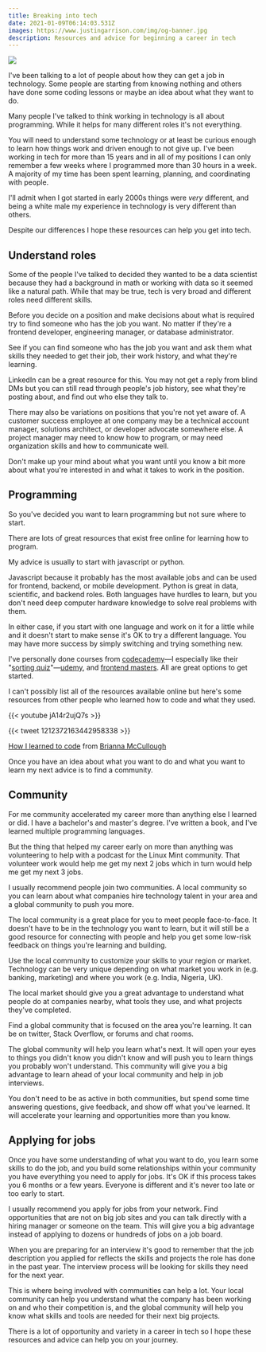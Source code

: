 ```yaml
---
title: Breaking into tech
date: 2021-01-09T06:14:03.531Z
images: https://www.justingarrison.com/img/og-banner.jpg
description: Resources and advice for beginning a career in tech
---
```

![](/img/breaking-into-tech.jpg)

I've been talking to a lot of people about how they can get a job in technology.
Some people are starting from knowing nothing and others have done some coding lessons or maybe an idea about what they want to do.

Many people I've talked to think working in technology is all about programming.
While it helps for many different roles it's not everything.

You will need to understand some technology or at least be curious enough to learn how things work and driven enough to not give up.
I've been working in tech for more than 15 years and in all of my positions I can only remember a few weeks where I programmed more than 30 hours in a week.
A majority of my time has been spent learning, planning, and coordinating with people.

I'll admit when I got started in early 2000s things were *very* different, and being a white male my experience in technology is very different than others.

Despite our differences I hope these resources can help you get into tech.

## Understand roles

Some of the people I've talked to decided they wanted to be a data scientist because they had a background in math or working with data so it seemed like a natural path.
While that may be true, tech is very broad and different roles need different skills.

Before you decide on a position and make decisions about what is required try to find someone who has the job you want.
No matter if they're a frontend developer, engineering manager, or database administrator.

See if you can find someone who has the job you want and ask them what skills they needed to get their job, their work history, and what they're learning.

LinkedIn can be a great resource for this.
You may not get a reply from blind DMs but you can still read through people's job history, see what they're posting about, and find out who else they talk to.

There may also be variations on positions that you're not yet aware of.
A customer success employee at one company may be a technical account manager, solutions architect, or developer advocate somewhere else.
A project manager may need to know how to program, or may need organization skills and how to communicate well. 

Don't make up your mind about what you want until you know a bit more about what you're interested in and what it takes to work in the position.

## Programming

So you've decided you want to learn programming but not sure where to start.

There are lots of great resources that exist free online for learning how to program.

My advice is usually to start with javascript or python.

Javascript because it probably has the most available jobs and can be used for frontend, backend, or mobile development.
Python is great in data, scientific, and backend roles.
Both languages have hurdles to learn, but you don't need deep computer hardware knowledge to solve real problems with them.

In either case, if you start with one language and work on it for a little while and it doesn't start to make sense it's OK to try a different language.
You may have more success by simply switching and trying something new.

I've personally done courses from [codecademy](https://www.codecademy.com/)—I especially like their "[sorting quiz](https://www.codecademy.com/explore/sorting-quiz)"—[udemy](https://www.udemy.com/), and [frontend masters](https://frontendmasters.com/).
All are great options to get started.

I can't possibly list all of the resources available online but here's some resources from other people who learned how to code and what they used.

{{< youtube jA14r2ujQ7s >}}

{{< tweet 1212372163442958338 >}}

[How I learned to code](https://www.brilimitless.com/single-post/2018/09/26/How-I-Learned-How-To-Code-Using-Free-Resources) from [Brianna McCullough](https://twitter.com/BriLimitless?s=20)

Once you have an idea about what you want to do and what you want to learn my next advice is to find a community.

## Community

For me community accelerated my career more than anything else I learned or did.
I have a bachelor's and master's degree.
I've written a book, and I've learned multiple programming languages.

But the thing that helped my career early on more than anything was volunteering to help with a podcast for the Linux Mint community.
That volunteer work would help me get my next 2 jobs which in turn would help me get my next 3 jobs.

I usually recommend people join two communities.
A local community so you can learn about what companies hire technology talent in your area and a global community to push you more.

The local community is a great place for you to meet people face-to-face.
It doesn't have to be in the technology you want to learn, but it will still be a good resource for connecting with people and help you get some low-risk feedback on things you're learning and building.

Use the local community to customize your skills to your region or market.
Technology can be very unique depending on what market you work in (e.g. banking, marketing) and where you work (e.g. India, Nigeria, UK).

The local market should give you a great advantage to understand what people do at companies nearby, what tools they use, and what projects they've completed.

Find a global community that is focused on the area you're learning.
It can be on twitter, Stack Overflow, or forums and chat rooms.

The global community will help you learn what's next.
It will open your eyes to things you didn't know you didn't know and will push you to learn things you probably won't understand.
This community will give you a big advantage to learn ahead of your local community and help in job interviews.

You don't need to be as active in both communities, but spend some time answering questions, give feedback, and show off what you've learned.
It will accelerate your learning and opportunities more than you know.

## Applying for jobs

Once you have some understanding of what you want to do, you learn some skills to do the job, and you build some relationships within your community you have everything you need to apply for jobs.
It's OK if this process takes you 6 months or a few years.
Everyone is different and it's never too late or too early to start.

I usually recommend you apply for jobs from your network.
Find opportunities that are not on big job sites and you can talk directly with a hiring manager or someone on the team.
This will give you a big advantage instead of applying to dozens or hundreds of jobs on a job board.

When you are preparing for an interview it's good to remember that the job description you applied for reflects the skills and projects the role has done in the past year.
The interview process will be looking for skills they need for the next year.

This is where being involved with communities can help a lot.
Your local community can help you understand what the company has been working on and who their competition is, and the global community will help you know what skills and tools are needed for their next big projects.

There is a lot of opportunity and variety in a career in tech so I hope these resources and advice can help you on your journey.